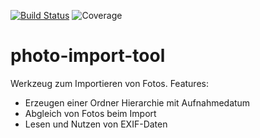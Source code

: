 [![Build Status](https://travis-ci.org/iodar/photo-import-tool.svg?branch=master)](https://travis-ci.org/iodar/photo-import-tool)
![Coverage](https://sonarcloud.io/api/project_badges/measure?project=io.github.iodar%3Aphoto-import-tool&metric=coverage)
# photo-import-tool 

Werkzeug zum Importieren von Fotos. Features:
* Erzeugen einer Ordner Hierarchie mit Aufnahmedatum
* Abgleich von Fotos beim Import
* Lesen und Nutzen von EXIF-Daten
